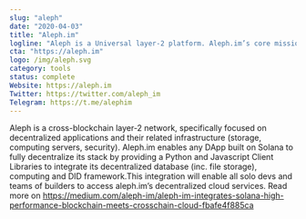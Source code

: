 ```yaml
---
slug: "aleph"
date: "2020-04-03"
title: "Aleph.im"
logline: "Aleph is a Universal layer-2 platform. Aleph.im’s core mission is to help decentralized apps and protocols by stripping off the centralized parts of their stack, achieving a fully decentralized architecture. You can think of aleph.im as a Decentralized AWS."
cta: "https://aleph.im"
logo: /img/aleph.svg
category: tools
status: complete
Website: https://aleph.im 
Twitter: https://twitter.com/aleph_im
Telegram: https://t.me/alephim
---
```

Aleph is a cross-blockchain layer-2 network, specifically focused on decentralized applications and their related infrastructure (storage, computing servers, security). Aleph.im enables any DApp built on Solana to fully decentralize its stack by providing a Python and Javascript Client Libraries to integrate its decentralized database (inc. file storage), computing and DID framework.This integration will enable all solo devs and teams of builders to access aleph.im’s decentralized cloud services. 
Read more on https://medium.com/aleph-im/aleph-im-integrates-solana-high-performance-blockchain-meets-crosschain-cloud-fbafe4f885ca
